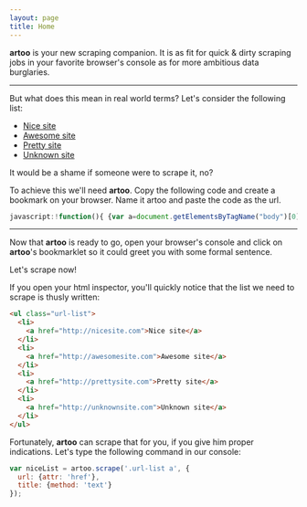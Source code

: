 ```yaml
---
layout: page
title: Home
---
```


**artoo** is your new scraping companion. It is as fit for quick & dirty scraping jobs in your favorite browser's console as for more ambitious data burglaries.

---

But what does this mean in real world terms? Let's consider the following list:

<ul class="url-list">
  <li>
    <a href="http://nicesite.com">Nice site</a>
  </li>
  <li>
    <a href="http://awesomesite.com">Awesome site</a>
  </li>
  <li>
    <a href="http://prettysite.com">Pretty site</a>
  </li>
  <li>
    <a href="http://unknownsite.com">Unknown site</a>
  </li>
</ul>

It would be a shame if someone were to scrape it, no?

To achieve this we'll need **artoo**. Copy the following code and create a bookmark on your browser. Name it artoo and paste the code as the url.

```js
javascript:!function(){ {var a=document.getElementsByTagName("body")[0],b=document.createElement("script");Math.random()}b.src="//raw.githubusercontent.com/medialab/artoo/master/build/artoo.min.js",b.type="text/javascript",b.id="artoo_injected_script",a.appendChild(b)}();
```

---

Now that **artoo** is ready to go, open your browser's console and click on **artoo**'s bookmarklet so it could greet you with some formal sentence.

Let's scrape now!

If you open your html inspector, you'll quickly notice that the list we need to scrape is thusly written:

```html
<ul class="url-list">
  <li>
    <a href="http://nicesite.com">Nice site</a>
  </li>
  <li>
    <a href="http://awesomesite.com">Awesome site</a>
  </li>
  <li>
    <a href="http://prettysite.com">Pretty site</a>
  </li>
  <li>
    <a href="http://unknownsite.com">Unknown site</a>
  </li>
</ul>
```

Fortunately, **artoo** can scrape that for you, if you give him proper indications. Let's type the following command in our console:

```js
var niceList = artoo.scrape('.url-list a', {
  url: {attr: 'href'},
  title: {method: 'text'}
});
```
